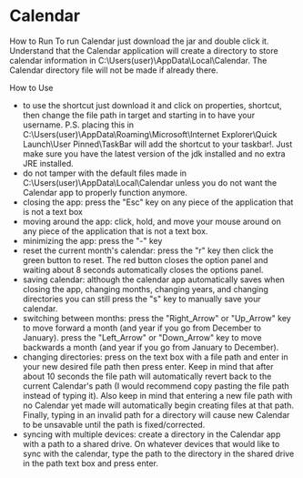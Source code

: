 # Calendar

How to Run
To run Calendar just download the jar and double click it. Understand that the Calendar application will create a directory to store calendar information in C:\Users\(user)\AppData\Local\Calendar. The Calendar directory file will not be made if already there.

How to Use
- to use the shortcut just download it and click on properties, shortcut, then change the file path in target and starting in to have your username. P.S. placing this in C:\Users\(user)\AppData\Roaming\Microsoft\Internet Explorer\Quick Launch\User Pinned\TaskBar will add the shortcut to your taskbar!. Just make sure you have the latest version of the jdk installed and no extra JRE installed.
- do not tamper with the default files made in C:\Users\(user)\AppData\Local\Calendar unless you do not want the Calendar app to properly function anymore.
- closing the app: press the "Esc" key on any piece of the application that is not a text box
- moving around the app: click, hold, and move your mouse around on any piece of the application that is not a text box.
- minimizing the app: press the "-" key
- reset the current month's calendar: press the "r" key then click the green button to reset. The red button closes the option panel and waiting about 8 seconds automatically closes the options panel.
- saving calendar: although the calendar app automatically saves when closing the app, changing months, changing years, and changing directories you can still press the "s" key to manually save your calendar.
- switching between months: press the "Right_Arrow" or "Up_Arrow" key to move forward a month (and year if you go from December to January). press the "Left_Arrow" or "Down_Arrow" key to move backwards a month (and year if you go from January to December).
- changing directories: press on the text box with a file path and enter in your new desired file path then press enter. Keep in mind that after about 10 seconds the file path will automatically revert back to the current Calendar's path (I would recommend copy pasting the file path instead of typing it). Also keep in mind that entering a new file path with no Calendar yet made will automatically begin creating files at that path. Finally, typing in an invalid path for a directory will cause new Calendar to be unsavable until the path is fixed/corrected.
- syncing with multiple devices: create a directory in the Calendar app with a path to a shared drive. On whatever devices that would like to sync with the calendar, type the path to the directory in the shared drive in the path text box and press enter.
